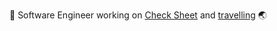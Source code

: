 👋 Software Engineer working on [Check Sheet](https://github.com/checksheet) and [travelling](https://github.com/totallywanderlost) 🌏
